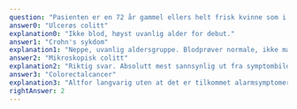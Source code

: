 ```yaml
---
question: "Pasienten er en 72 år gammel ellers helt frisk kvinne som i tre år har hatt vanntynn avføring 8-10 ganger i døgnet, også om natten. Omfattende blodprøver inkludert bl.a. thyreoideafunksjonsprøver, laktoseintoleranse gentest og cøliakiserologi er normale/negative. Ikke magesmerter eller vekttap, men hun er lei! Hva er den mest sannsynlige diagnosen?"
answer0: "Ulcerøs colitt"
explanation0: "Ikke blod, høyst uvanlig alder for debut."
answer1: "Crohn's sykdom"
explanation1: "Neppe, uvanlig aldersgruppe. Blodprøver normale, ikke magesmerter eller vekttap etter tre år ubehandlet."
answer2: "Mikroskopisk colitt"
explanation2: "Riktig svar. Absolutt mest sannsynlig ut fra symptombilde, kjønn og alder."
answer3: "Colorectalcancer"
explanation3: "Altfor langvarig uten at det er tilkommet alarmsymptomer/tegn på avansert kreftsykdom."
rightAnswer: 2
---
```

